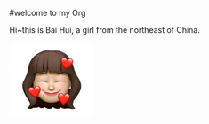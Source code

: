 #welcome to my Org

Hi~this is Bai Hui, a girl from the northeast of China.

<img src="assets/niwo.png" alt="This is me" width="30%" />
